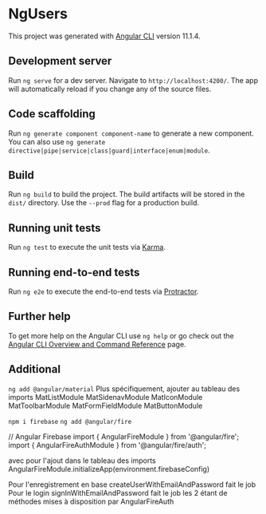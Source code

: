 # NgUsers

This project was generated with [Angular CLI](https://github.com/angular/angular-cli) version 11.1.4.

## Development server

Run `ng serve` for a dev server. Navigate to `http://localhost:4200/`. The app will automatically reload if you change any of the source files.

## Code scaffolding

Run `ng generate component component-name` to generate a new component. You can also use `ng generate directive|pipe|service|class|guard|interface|enum|module`.

## Build

Run `ng build` to build the project. The build artifacts will be stored in the `dist/` directory. Use the `--prod` flag for a production build.

## Running unit tests

Run `ng test` to execute the unit tests via [Karma](https://karma-runner.github.io).

## Running end-to-end tests

Run `ng e2e` to execute the end-to-end tests via [Protractor](http://www.protractortest.org/).

## Further help

To get more help on the Angular CLI use `ng help` or go check out the [Angular CLI Overview and Command Reference](https://angular.io/cli) page.

## Additional
`ng add @angular/material`
Plus spécifiquement, ajouter au tableau des imports
MatListModule
MatSidenavModule
MatIconModule
MatToolbarModule
MatFormFieldModule
MatButtonModule

`npm i firebase`
`ng add @angular/fire`

// Angular Firebase
import { AngularFireModule } from '@angular/fire';
import { AngularFireAuthModule } from '@angular/fire/auth';

avec pour l'ajout dans le tableau des imports
AngularFireModule.initializeApp(environment.firebaseConfig)

Pour l'enregistrement en base
createUserWithEmailAndPassword fait le job
Pour le login
signInWithEmailAndPassword fait le job
les 2 étant de méthodes mises à disposition par AngularFireAuth

